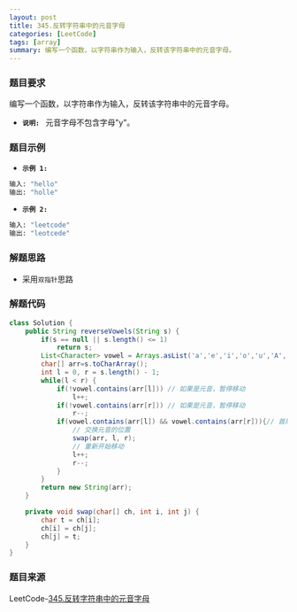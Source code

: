 ```yaml
---
layout: post
title: 345.反转字符串中的元音字母
categories: [LeetCode]
tags: [array]
summary: 编写一个函数，以字符串作为输入，反转该字符串中的元音字母。
---
```


### 题目要求
编写一个函数，以字符串作为输入，反转该字符串中的元音字母。

- **`说明: `** 
元音字母不包含字母"y"。

### 题目示例
- **`示例 1: `** 
```sh
输入: "hello"
输出: "holle"
```

- **`示例 2: `** 
```sh
输入: "leetcode"
输出: "leotcede"
```


### 解题思路
- 采用`双指针`思路

### 解题代码
```java
class Solution {
    public String reverseVowels(String s) {
        if(s == null || s.length() <= 1)
            return s;
        List<Character> vowel = Arrays.asList('a','e','i','o','u','A','E','I','O','U');
        char[] arr=s.toCharArray();
        int l = 0, r = s.length() - 1;
        while(l < r) {
            if(!vowel.contains(arr[l])) // 如果是元音，暂停移动
                l++;
            if(!vowel.contains(arr[r])) // 如果是元音，暂停移动
                r--;
            if(vowel.contains(arr[l]) && vowel.contains(arr[r])){// 首尾都找到元音
                // 交换元音的位置
                swap(arr, l, r);
                // 重新开始移动
                l++;
                r--;
            }
        }
        return new String(arr);
    }

    private void swap(char[] ch, int i, int j) {
        char t = ch[i];
        ch[i] = ch[j];
        ch[j] = t;
    }
}
```

### 题目来源
LeetCode-[345.反转字符串中的元音字母](https://leetcode-cn.com/problems/reverse-vowels-of-a-string/)
